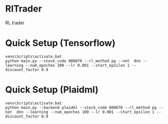 # RlTrader
RL trader

# Quick Setup (Tensorflow)
    venv\Scripts\activate.bat
    python main.py --stock_code 000070 --rl_method pg --net  dnn --learning --num_epoches 100 --lr 0.001 --start_epsilon 1 --discount_factor 0.9


# Quick Setup (Plaidml)
    venv\Scripts\activate.bat
    python main.py --backend plaidml --stock_code 000070 --rl_method pg --net  dnn --learning --num_epoches 100 --lr 0.001 --start_epsilon 1 --discount_factor 0.9
